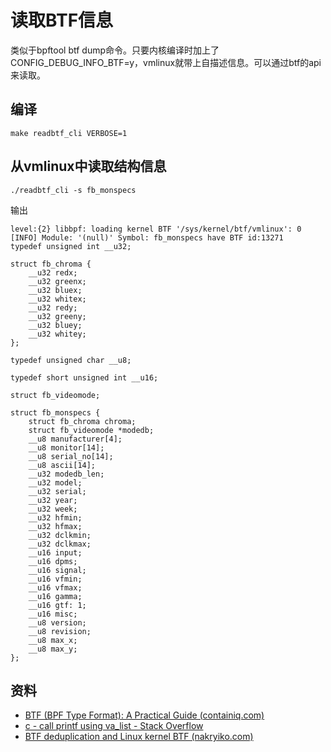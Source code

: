 # 读取BTF信息

类似于bpftool btf dump命令。只要内核编译时加上了CONFIG_DEBUG_INFO_BTF=y，vmlinux就带上自描述信息。可以通过btf的api来读取。

## 编译

```
make readbtf_cli VERBOSE=1
```

## 从vmlinux中读取结构信息

```
./readbtf_cli -s fb_monspecs
```

输出

```
level:{2} libbpf: loading kernel BTF '/sys/kernel/btf/vmlinux': 0
[INFO] Module: '(null)' Symbol: fb_monspecs have BTF id:13271
typedef unsigned int __u32;

struct fb_chroma {
	__u32 redx;
	__u32 greenx;
	__u32 bluex;
	__u32 whitex;
	__u32 redy;
	__u32 greeny;
	__u32 bluey;
	__u32 whitey;
};

typedef unsigned char __u8;

typedef short unsigned int __u16;

struct fb_videomode;

struct fb_monspecs {
	struct fb_chroma chroma;
	struct fb_videomode *modedb;
	__u8 manufacturer[4];
	__u8 monitor[14];
	__u8 serial_no[14];
	__u8 ascii[14];
	__u32 modedb_len;
	__u32 model;
	__u32 serial;
	__u32 year;
	__u32 week;
	__u32 hfmin;
	__u32 hfmax;
	__u32 dclkmin;
	__u32 dclkmax;
	__u16 input;
	__u16 dpms;
	__u16 signal;
	__u16 vfmin;
	__u16 vfmax;
	__u16 gamma;
	__u16 gtf: 1;
	__u16 misc;
	__u8 version;
	__u8 revision;
	__u8 max_x;
	__u8 max_y;
};
```

## 资料

- [BTF (BPF Type Format): A Practical Guide (containiq.com)](https://www.containiq.com/post/btf-bpf-type-format)
- [c - call printf using va_list - Stack Overflow](https://stackoverflow.com/questions/5977326/call-printf-using-va-list)
- [BTF deduplication and Linux kernel BTF (nakryiko.com)](https://nakryiko.com/posts/btf-dedup/)

